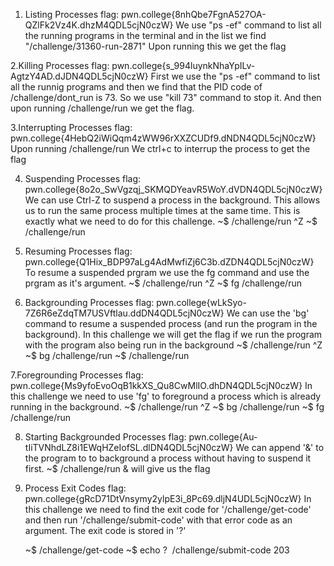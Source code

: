1. Listing Processes
   flag: pwn.college{8nhQbe7FgnA527OA-QZlFk2Vz4K.dhzM4QDL5cjN0czW}
   We use "ps -ef" command to list all the running programs in the terminal and in the list we find "/challenge/31360-run-2871"
   Upon running this we get the flag

2.Killing Processes
  flag: pwn.college{s_994luynkNhaYpILv-AgtzY4AD.dJDN4QDL5cjN0czW}
  First we use the "ps -ef" command to list all the runnig programs and then we find that the PID code of /challenge/dont_run is 73.
  So we use "kill 73" command to stop it.
  And then upon running /challenge/run we get the flag.

3.Interrupting Processes
flag: pwn.college{4HebQ2iWiQqm4zWW96rXXZCUDf9.dNDN4QDL5cjN0czW}
Upon running /challenge/run
We ctrl+c to interrup the process to get the flag

4. Suspending Processes
flag: pwn.college{8o2o_SwVgzqj_SKMQDYeavR5WoY.dVDN4QDL5cjN0czW}
We can use Ctrl-Z to suspend a process in the background. This allows us to run the same process multiple times at the same time.
This is exactly what we need to do for this challenge.
~$ /challenge/run
^Z
~$ /challenge/run

5. Resuming Processes
   flag: pwn.college{Q1Hix_BDP97aLg4AdMwfiZj6C3b.dZDN4QDL5cjN0czW}
   To resume a suspended prgram we use the fg command and use the prgram as it's argument.
   ~$ /challenge/run
   ^Z
   ~$ fg /challenge/run

6. Backgrounding Processes
   flag: pwn.college{wLkSyo-7Z6R6eZdqTM7USVftlau.ddDN4QDL5cjN0czW}
   We can use the 'bg' command to resume a suspended process (and run the program in the background).
In this challenge we will get the flag if we run the program with the program also being run in the background
~$ /challenge/run
^Z
~$ bg /challenge/run
~$ /challenge/run


7.Foregrounding Processes
flag: pwn.college{Ms9yfoEvoOqB1kkXS_Qu8CwMlIO.dhDN4QDL5cjN0czW}
In this challenge we need to use 'fg' to foreground a process which is already running in the background.
~$ /challenge/run
^Z
~$ bg /challenge/run
~$ fg /challenge/run


8. Starting Backgrounded Processes
   flag: pwn.college{Au-tIiTVNhdLZ8i1EWqHZeIofSL.dlDN4QDL5cjN0czW}
   We can append '&' to the program to to background a process without having to suspend it first.
   ~$ /challenge/run & will give us the flag

9. Process Exit Codes
    flag: pwn.college{gRcD71DtVnsymy2ylpE3i_8Pc69.dljN4UDL5cjN0czW}
   In this challenge we need to find the exit code for '/challenge/get-code' and then run '/challenge/submit-code' with that error code as an argument.
   The exit code is stored in '?'

   ~$ /challenge/get-code
   ~$ echo $?
   ~$ /challenge/submit-code 203
